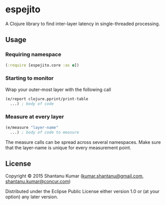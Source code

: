 # espejito

A Clojure library to find inter-layer latency in single-threaded processing.

## Usage

### Requiring namespace
```clojure
(:require [espejito.core :as e])
```

### Starting to monitor

Wrap your outer-most layer with the following call

```clojure
(e/report clojure.pprint/print-table
  ...) ; body of code
```

### Measure at every layer

```clojure
(e/measure "layer-name"
  ...) ; body of code to measure
```

The measure calls can be spread across several namespaces. Make sure that the layer-name is unique for every
measurement point.

## License

Copyright © 2015 Shantanu Kumar (kumar.shantanu@gmail.com, shantanu.kumar@concur.com)

Distributed under the Eclipse Public License either version 1.0 or (at
your option) any later version.
